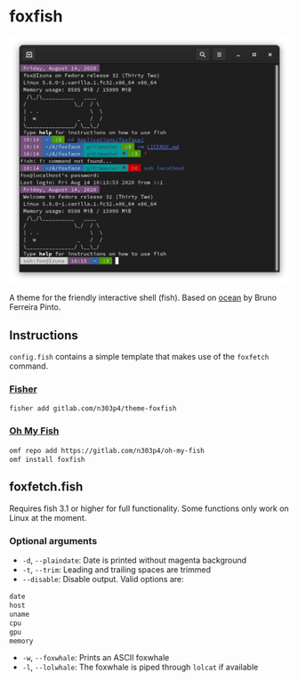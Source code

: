 # foxfish

![Preview](preview.png)

A theme for the friendly interactive shell (fish). Based on [ocean](https://github.com/oh-my-fish/theme-ocean) by Bruno Ferreira Pinto.

## Instructions

`config.fish` contains a simple template that makes use of the `foxfetch` command.

### [Fisher](https://github.com/jorgebucaran/fisher)

```
fisher add gitlab.com/n303p4/theme-foxfish
```

### [Oh My Fish](https://github.com/oh-my-fish/oh-my-fish)

```
omf repo add https://gitlab.com/n303p4/oh-my-fish
omf install foxfish
```

## foxfetch.fish

Requires fish 3.1 or higher for full functionality. Some functions only work on Linux at the moment.

### Optional arguments

* `-d`, `--plaindate`: Date is printed without magenta background
* `-t`, `--trim`: Leading and trailing spaces are trimmed
* `--disable`: Disable output. Valid options are:
```
date
host
uname
cpu
gpu
memory
```
* `-w`, `--foxwhale`: Prints an ASCII foxwhale
* `-l`, `--lolwhale`: The foxwhale is piped through `lolcat` if available
